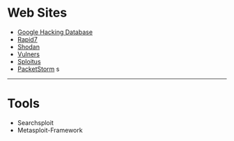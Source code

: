 # Web Sites

- [Google Hacking Database](https://www.exploit-db.com/google-hacking-database/)
- [Rapid7](https://www.rapid7.com/db/)
- [Shodan](https://exploits.shodan.io/)
- [Vulners](https://vulners.com/)
- [Sploitus](https://sploitus.com/)
- [PacketStorm](https://packetstormsecurity.com/)
s
---

# Tools

- Searchsploit
- Metasploit-Framework

